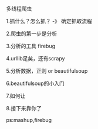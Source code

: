 多线程爬虫


1.抓什么？怎么抓？ -》 确定抓取流程

2.爬虫的第一步是分析

3.分析的工具 firebug

4.urllib足矣，还有scrapy

5.分析数据，正则 or beautifulsoup

6.beautifulsoup的小入门

7.如何让

8.接下来靠你了

ps:mashup,firebug
